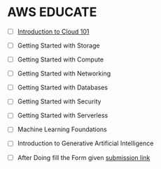 # AWS EDUCATE 

- [ ] [Introduction to Cloud 101](https://github.com/kingsmen732/AWS-Educate/blob/main/Introduction%20to%20cloud%20101.md)
    
- [ ] Getting Started with Storage  
    
- [ ] Getting Started with Compute  
    
- [ ] Getting Started with Networking  
    
- [ ] Getting Started with Databases  
    
- [ ] Getting Started with Security  
    
- [ ] Getting Started with Serverless  
    
- [ ] Machine Learning Foundations  
    
- [ ] Introduction to Generative Artificial Intelligence


 - [ ] After Doing fill the Form given 
       [submission link](https://forms.gle/ftaF5WVW8SuVZbXA7)
